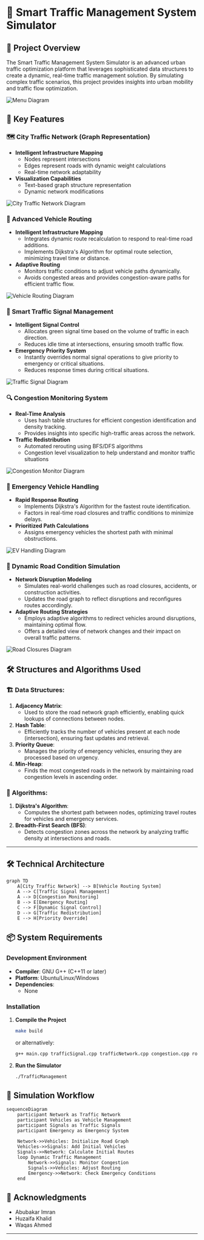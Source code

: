 # 🚦 Smart Traffic Management System Simulator

## 🌆 Project Overview

The Smart Traffic Management System Simulator is an advanced urban traffic optimization platform that leverages sophisticated data structures to create a dynamic, real-time traffic management solution. By simulating complex traffic scenarios, this project provides insights into urban mobility and traffic flow optimization.

![Menu Diagram](https://i.ibb.co/N9VyYMr/Whats-App-Image-2024-12-08-at-9-35-56-PM.jpg)

## 🚗 Key Features

### 🗺️ City Traffic Network (Graph Representation)
- **Intelligent Infrastructure Mapping**
  - Nodes represent intersections
  - Edges represent roads with dynamic weight calculations
  - Real-time network adaptability
- **Visualization Capabilities**
  - Text-based graph structure representation
  - Dynamic network modifications
    
![City Traffic Network Diagram](https://i.ibb.co/DMnL7jX/Whats-App-Image-2024-12-08-at-9-36-29-PM.jpg)

### 🧭 Advanced Vehicle Routing
- **Intelligent Infrastructure Mapping**
  - Integrates dynamic route recalculation to respond to real-time road additions.
  - Implements Dijkstra's Algorithm for optimal route selection, minimizing travel time or distance.
- **Adaptive Routing**
  - Monitors traffic conditions to adjust vehicle paths dynamically.
  - Avoids congested areas and provides congestion-aware paths for efficient traffic flow.
    
![Vehicle Routing Diagram](https://i.ibb.co/GQrdNgD/Whats-App-Image-2024-12-08-at-9-42-21-PM.jpg)


### 🚦 Smart Traffic Signal Management
- **Intelligent Signal Control**
  - Allocates green signal time based on the volume of traffic in each direction.
  - Reduces idle time at intersections, ensuring smooth traffic flow.
- **Emergency Priority System**
  - Instantly overrides normal signal operations to give priority to emergency or critical situations.
  - Reduces response times during critical situations.
        
![Traffic Signal Diagram](https://i.ibb.co/bdbkRx4/Whats-App-Image-2024-12-08-at-9-38-36-PM.jpg)


### 🔍 Congestion Monitoring System
- **Real-Time Analysis**
  - Uses hash table structures for efficient congestion identification and density tracking.
  - Provides insights into specific high-traffic areas across the network.
- **Traffic Redistribution**
  - Automated rerouting using BFS/DFS algorithms
  - Congestion level visualization to help understand and monitor traffic situations
        
![Congestion Monitor Diagram](https://i.ibb.co/WkmMzZx/Screenshot-2024-12-08-165742.png)


### 🚨 Emergency Vehicle Handling
- **Rapid Response Routing**
  - Implements Dijkstra's Algorithm for the fastest route identification.
  - Factors in real-time road closures and traffic conditions to minimize delays.
- **Prioritized Path Calculations**
  - Assigns emergency vehicles the shortest path with minimal obstructions.

![EV Handling Diagram](https://i.ibb.co/Qk1GJKr/Whats-App-Image-2024-12-08-at-9-41-12-PM-1.jpg)


### 🚧 Dynamic Road Condition Simulation
- **Network Disruption Modeling**
  - Simulates real-world challenges such as road closures, accidents, or construction activities.
  - Updates the road graph to reflect disruptions and reconfigures routes accordingly.
- **Adaptive Routing Strategies**
  - Employs adaptive algorithms to redirect vehicles around disruptions, maintaining optimal flow.
  - Offers a detailed view of network changes and their impact on overall traffic patterns.

![Road Closures Diagram](https://i.ibb.co/PwDBy2r/Whats-App-Image-2024-12-08-at-9-39-01-PM.jpg)

## 🛠️ Structures and Algorithms Used

### 🏗️ Data Structures:
1. **Adjacency Matrix**:
   - Used to store the road network graph efficiently, enabling quick lookups of connections between nodes.
2. **Hash Table**:
   - Efficiently tracks the number of vehicles present at each node (intersection), ensuring fast updates and retrieval.
3. **Priority Queue**:
   - Manages the priority of emergency vehicles, ensuring they are processed based on urgency.
4. **Min-Heap**:
   - Finds the most congested roads in the network by maintaining road congestion levels in ascending order.

### 🧭 Algorithms:
1. **Dijkstra's Algorithm**:
   - Computes the shortest path between nodes, optimizing travel routes for vehicles and emergency services.
2. **Breadth-First Search (BFS)**:
   - Detects congestion zones across the network by analyzing traffic density at intersections and roads.
---
## 🛠️ Technical Architecture

```mermaid
graph TD
    A[City Traffic Network] --> B[Vehicle Routing System]
    A --> C[Traffic Signal Management]
    A --> D[Congestion Monitoring]
    B --> E[Emergency Routing]
    C --> F[Dynamic Signal Control]
    D --> G[Traffic Redistribution]
    E --> H[Priority Override]
```

## 📦 System Requirements

### Development Environment
- **Compiler**: GNU G++ (C++11 or later)
- **Platform**: Ubuntu/Linux/Windows
- **Dependencies**: 
  - None
### Installation

1. **Compile the Project**
   ```bash
   make build
   ```
   or alternatively:
   ```bash
   g++ main.cpp trafficSignal.cpp trafficNetwork.cpp congestion.cpp roadClosures.cpp EVHandling.cpp dashboard.cpp -o TrafficManagement
   ```

2. **Run the Simulator**
   ```bash
   ./TrafficManagement
   ```

## 🚦 Simulation Workflow

```mermaid
sequenceDiagram
    participant Network as Traffic Network
    participant Vehicles as Vehicle Management
    participant Signals as Traffic Signals
    participant Emergency as Emergency System

    Network->>Vehicles: Initialize Road Graph
    Vehicles->>Signals: Add Initial Vehicles
    Signals->>Network: Calculate Initial Routes
    loop Dynamic Traffic Management
        Network->>Signals: Monitor Congestion
        Signals->>Vehicles: Adjust Routing
        Emergency->>Network: Check Emergency Conditions
    end
```
## 🌟 Acknowledgments
- Abubakar Imran
- Huzaifa Khalid
- Waqas Ahmed
---
